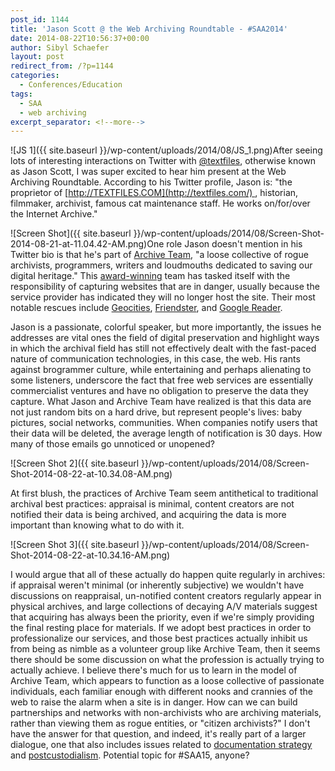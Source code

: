 ```yaml
---
post_id: 1144
title: 'Jason Scott @ the Web Archiving Roundtable - #SAA2014'
date: 2014-08-22T10:56:37+00:00
author: Sibyl Schaefer
layout: post
redirect_from: /?p=1144
categories:
  - Conferences/Education
tags:
  - SAA
  - web archiving
excerpt_separator: <!--more-->
---
```

![JS 1]({{ site.baseurl }}/wp-content/uploads/2014/08/JS_1.png)After seeing lots of interesting interactions on Twitter with [@textfiles](https://twitter.com/textfiles), otherwise known as Jason Scott, I was super excited to hear him present at the Web Archiving Roundtable. According to his Twitter profile, Jason is: "the proprietor of [http://TEXTFILES.COM](http://textfiles.com/) , historian, filmmaker, archivist, famous cat maintenance staff. He works on/for/over the Internet Archive." <!--more-->

![Screen Shot]({{ site.baseurl }}/wp-content/uploads/2014/08/Screen-Shot-2014-08-21-at-11.04.42-AM.png)One role Jason doesn't mention in his Twitter bio is that he's part of [Archive Team](http://archiveteam.org/index.php?title=Main_Page), "a loose collective of rogue archivists, programmers, writers and loudmouths dedicated to saving our digital heritage." This [award-winning](http://blogs.loc.gov/digitalpreservation/2013/06/and-the-winner-is-announcing-the-2013-ndsa-innovation-award-winners/) team has tasked itself with the responsibility of capturing websites that are in danger, usually because the service provider has indicated they will no longer host the site. Their most notable rescues include [Geocities](http://www.archiveteam.org/index.php?title=Geocities), [Friendster](http://www.archiveteam.org/index.php?title=Friendster), and [Google Reader](http://archiveteam.org/index.php?title=Google_Reader).

Jason is a passionate, colorful speaker, but more importantly, the issues he addresses are vital ones the field of digital preservation and highlight ways in which the archival field has still not effectively dealt with the fast-paced nature of communication technologies, in this case, the web. His rants against brogrammer culture, while entertaining and perhaps alienating to some listeners, underscore the fact that free web services are essentially commercialist ventures and have no obligation to preserve the data they capture. What Jason and Archive Team have realized is that this data are not just random bits on a hard drive, but represent people's lives: baby pictures, social networks, communities. When companies notify users that their data will be deleted, the average length of notification is 30 days. How many of those emails go unnoticed or unopened?

![Screen Shot 2]({{ site.baseurl }}/wp-content/uploads/2014/08/Screen-Shot-2014-08-22-at-10.34.08-AM.png)

At first blush, the practices of Archive Team seem antithetical to traditional archival best practices: appraisal is minimal, content creators are not notified their data is being archived, and acquiring the data is more important than knowing what to do with it.

![Screen Shot 3]({{ site.baseurl }}/wp-content/uploads/2014/08/Screen-Shot-2014-08-22-at-10.34.16-AM.png)

I would argue that all of these actually do happen quite regularly in archives: if appraisal weren't minimal (or inherently subjective) we wouldn't have discussions on reappraisal, un-notified content creators regularly appear in physical archives, and large collections of decaying A/V materials suggest that acquiring has always been the priority, even if we're simply providing the final resting place for materials. If we adopt best practices in order to professionalize our services, and those best practices actually inhibit us from being as nimble as a volunteer group like Archive Team, then it seems there should be some discussion on what the profession is actually trying to actually achieve. I believe there's much for us to learn in the model of Archive Team, which appears to function as a loose collective of passionate individuals, each familiar enough with different nooks and crannies of the web to raise the alarm when a site is in danger. How can we can build partnerships and networks with non-archivists who are archiving materials, rather than viewing them as rogue entities, or "citizen archivists?" I don't have the answer for that question, and indeed, it's really part of a larger dialogue, one that also includes issues related to [documentation strategy](http://www2.archivists.org/glossary/terms/d/documentation-strategy) and [postcustodialism](http://www2.archivists.org/glossary/terms/p/postcustodial-theory-of-archives). Potential topic for #SAA15, anyone?
